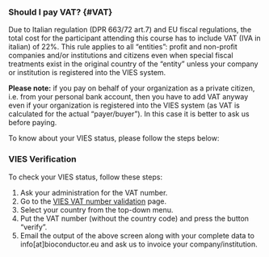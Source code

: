 ### Should I pay VAT? {#VAT}

Due to Italian regulation (DPR 663/72 art.7) and EU fiscal regulations, the total cost for the participant attending this course has to include VAT (IVA in italian) of 22%. This rule applies to all “entities”: profit and non-profit companies and/or institutions and citizens even when special fiscal treatments exist in the original country of the “entity” unless your company or institution is registered into the VIES system.

**Please note:** if you pay on behalf of your organization as a private citizen, i.e. from your personal bank account, then you have to add VAT anyway even if your organization is registered into the VIES system (as VAT is calculated for the actual “payer/buyer”). In this case it is better to ask us before paying.

To know about your VIES status, please follow the steps below:

### VIES Verification

To check your VIES status, follow these steps:

1. Ask your administration for the VAT number.
2. Go to the <a href="http://ec.europa.eu/taxation_customs/vies/?locale=en" target="_blank" rel="noopener noreferrer">VIES VAT number validation</a> page.
3. Select your country from the top-down menu.
4. Put the VAT number (without the country code) and press the button “verify”.
5. Email the output of the above screen along with your complete data to info[at]bioconductor.eu and ask us to invoice your company/institution.
